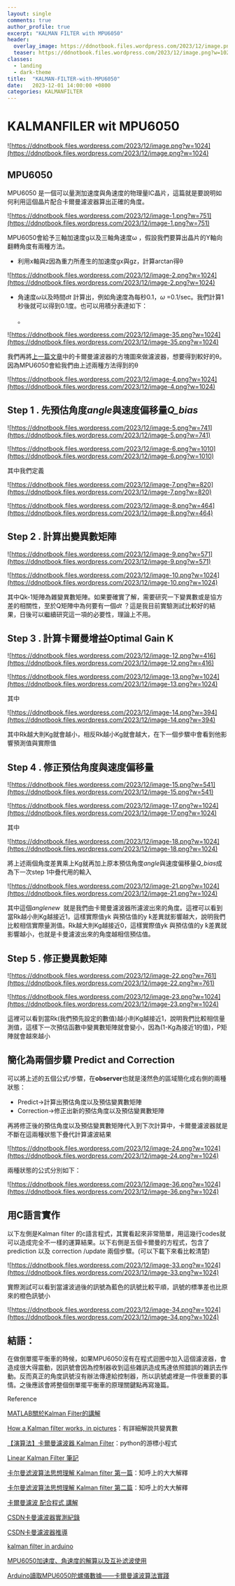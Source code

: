 ```yaml
---
layout: single
comments: true
author_profile: true
excerpt: "KALMAN FILTER with MPU6050"
header:
  overlay_image: https://ddnotbook.files.wordpress.com/2023/12/image.png?w=1024
  teaser: https://ddnotbook.files.wordpress.com/2023/12/image.png?w=1024
classes:
  - landing
  - dark-theme
title:  "KALMAN-FILTER-with-MPU6050"
date:   2023-12-01 14:00:00 +0800
categories: KALMANFILTER
---
```

# KALMANFILER wit MPU6050

![https://ddnotbook.files.wordpress.com/2023/12/image.png?w=1024](https://ddnotbook.files.wordpress.com/2023/12/image.png?w=1024)

## MPU6050

MPU6050 是一個可以量測加速度與角速度的物理量IC晶片，這篇就是要說明如何利用這個晶片配合卡爾曼濾波器算出正確的角度。

![https://ddnotbook.files.wordpress.com/2023/12/image-1.png?w=751](https://ddnotbook.files.wordpress.com/2023/12/image-1.png?w=751)

MPU6050會給予三軸加速度g以及三軸角速度ω ，假設我們要算出晶片的Y軸向翻轉角度有兩種方法。

- 利用x軸與z因為重力所產生的加速度gx與gz，計算arctan得θ

![https://ddnotbook.files.wordpress.com/2023/12/image-2.png?w=1024](https://ddnotbook.files.wordpress.com/2023/12/image-2.png?w=1024)

- 角速度*ω*以及時間*dt* 計算出，例如角速度為每秒0.1，*ω* =0.1/sec。我們計算1秒後就可以得到0.1度。也可以用積分表達如下：
    
    。
    

![https://ddnotbook.files.wordpress.com/2023/12/image-35.png?w=1024](https://ddnotbook.files.wordpress.com/2023/12/image-35.png?w=1024)

我們再將[上一篇文章](https://wordpress.com/post/ddnotbook.wordpress.com/86)中的卡爾曼濾波器的方塊圖來做濾波器，想要得到較好的θ。因為MPU6050會給我們由上述兩種方法得到的θ

![https://ddnotbook.files.wordpress.com/2023/12/image-4.png?w=1024](https://ddnotbook.files.wordpress.com/2023/12/image-4.png?w=1024)

## Step 1 . 先預估角度*angle*與速度偏移量*Q_bias*

![https://ddnotbook.files.wordpress.com/2023/12/image-5.png?w=741](https://ddnotbook.files.wordpress.com/2023/12/image-5.png?w=741)

![https://ddnotbook.files.wordpress.com/2023/12/image-6.png?w=1010](https://ddnotbook.files.wordpress.com/2023/12/image-6.png?w=1010)

其中我們定義

![https://ddnotbook.files.wordpress.com/2023/12/image-7.png?w=820](https://ddnotbook.files.wordpress.com/2023/12/image-7.png?w=820)

![https://ddnotbook.files.wordpress.com/2023/12/image-8.png?w=464](https://ddnotbook.files.wordpress.com/2023/12/image-8.png?w=464)

## Step 2 . 計算出變異數矩陣

![https://ddnotbook.files.wordpress.com/2023/12/image-9.png?w=571](https://ddnotbook.files.wordpress.com/2023/12/image-9.png?w=571)

![https://ddnotbook.files.wordpress.com/2023/12/image-10.png?w=1024](https://ddnotbook.files.wordpress.com/2023/12/image-10.png?w=1024)

其中Qk-1矩陣為雜變異數矩陣。如果要確實了解，需要研究一下變異數或是協方差的相關性，至於Q矩陣中為何要有一個*dt* ？這是我目前實驗測試比較好的結果，日後可以繼續研究這一項的必要性，理論上不用。

## Step 3 . 計算卡爾曼增益Optimal Gain K

![https://ddnotbook.files.wordpress.com/2023/12/image-12.png?w=416](https://ddnotbook.files.wordpress.com/2023/12/image-12.png?w=416)

![https://ddnotbook.files.wordpress.com/2023/12/image-13.png?w=1024](https://ddnotbook.files.wordpress.com/2023/12/image-13.png?w=1024)

其中

![https://ddnotbook.files.wordpress.com/2023/12/image-14.png?w=394](https://ddnotbook.files.wordpress.com/2023/12/image-14.png?w=394)

其中Rk越大則Kg就會越小，相反Rk越小Kg就會越大，在下一個步驟中會看到他影響預測值與實際值

## Step 4 . 修正預估角度與速度偏移量

![https://ddnotbook.files.wordpress.com/2023/12/image-15.png?w=541](https://ddnotbook.files.wordpress.com/2023/12/image-15.png?w=541)

![https://ddnotbook.files.wordpress.com/2023/12/image-17.png?w=1024](https://ddnotbook.files.wordpress.com/2023/12/image-17.png?w=1024)

其中

![https://ddnotbook.files.wordpress.com/2023/12/image-18.png?w=1024](https://ddnotbook.files.wordpress.com/2023/12/image-18.png?w=1024)

將上述兩個角度差異乘上Kg就再加上原本預估角度*angle*與速度偏移量*Q_bias*成為下一次step 1中疊代用的輸入

![https://ddnotbook.files.wordpress.com/2023/12/image-21.png?w=1024](https://ddnotbook.files.wordpress.com/2023/12/image-21.png?w=1024)

其中這個*anglenew*  就是我們由卡爾曼濾波器所濾波出來的角度。這裡可以看到當Rk越小則Kg越接近1，這樣實際值yk 與預估值的y ̌k差異就影響越大，說明我們比較相信實際量測值。Rk越大則Kg越接近0，這樣實際值yk 與預估值的y ̌k差異就影響越小，也就是卡曼濾波出來的角度越相信預估值。

## Step 5 . 修正變異數矩陣

![https://ddnotbook.files.wordpress.com/2023/12/image-22.png?w=761](https://ddnotbook.files.wordpress.com/2023/12/image-22.png?w=761)

![https://ddnotbook.files.wordpress.com/2023/12/image-23.png?w=1024](https://ddnotbook.files.wordpress.com/2023/12/image-23.png?w=1024)

這裡可以看到當Rk(我們預先設定的數值)越小則Kg越接近1，說明我們比較相信量測值，這樣下一次預估函數中變異數矩陣就會變小，因為(1-Kg為接近1的值)，P矩陣就會越來越小

## 簡化為兩個步驟 Predict and Correction

可以將上述的五個公式/步驟，在**observer**也就是淺然色的區域簡化成右側的兩種狀態：

- Predict→計算出預估角度以及預估變異數矩陣
- Correction→修正出新的預估角度以及預估變異數矩陣

再將修正後的預估角度以及預估變異數矩陣代入到下次計算中，卡爾曼濾波器就是不斷在這兩種狀態下疊代計算濾波結果

![https://ddnotbook.files.wordpress.com/2023/12/image-24.png?w=1024](https://ddnotbook.files.wordpress.com/2023/12/image-24.png?w=1024)

兩種狀態的公式分別如下：

![https://ddnotbook.files.wordpress.com/2023/12/image-36.png?w=1024](https://ddnotbook.files.wordpress.com/2023/12/image-36.png?w=1024)

## 用C語言實作

以下左側是Kalman filter 的c語言程式，其實看起來非常簡單，用這幾行codes就可以造成完全不一樣的運算結果。以下右側是五個卡爾曼的方程式，包含了prediction 以及 correction /update 兩個步驟。(可以下載下來看比較清楚)

![https://ddnotbook.files.wordpress.com/2023/12/image-33.png?w=1024](https://ddnotbook.files.wordpress.com/2023/12/image-33.png?w=1024)

實際測試可以看到當濾波過後的訊號為藍色的訊號比較平順，訊號的標準差也比原來的橙色訊號小

![https://ddnotbook.files.wordpress.com/2023/12/image-34.png?w=1024](https://ddnotbook.files.wordpress.com/2023/12/image-34.png?w=1024)

## 結語：

在做倒單擺平衡車的時候，如果MPU6050沒有在程式迴圈中加入這個濾波器，會造成很大得震動，因訊號會因為控制器收到這些雜訊造成馬達依照錯誤的雜訊去作動。反而真正的角度訊號沒有辦法傳達給控制器，所以訊號處裡是一件很重要的事情。之後應該會將整個倒單擺平衡車的原理關鍵點再寫幾篇。

Reference

[MATLAB關於Kalman Filter的講解](https://www.youtube.com/playlist?list=PLn8PRpmsu08pzi6EMiYnR-076Mh-q3tWr)

[How a Kalman filter works, in pictures](https://www.bzarg.com/p/how-a-kalman-filter-works-in-pictures/)：有詳細解說共變異數

[【演算法】卡爾曼濾波器 Kalman Filter](https://jason-chen-1992.weebly.com/home/-kalman-filter)：python的游標小程式

[Linear Kalman Filter 筆記](https://blog.techbridge.cc/2021/04/11/kalman-filter-%E7%AD%86%E8%A8%98/)

[卡尔曼滤波算法思想理解 Kalman filter 第一篇](https://zhuanlan.zhihu.com/p/129370341)：知呼上的大大解釋

[卡尔曼滤波算法思想理解 Kalman filter 第二篇](https://zhuanlan.zhihu.com/p/129694693)：知呼上的大大解釋

[卡爾曼濾波 配合程式 講解](https://github.com/jasonblog/note/blob/master/osvr/qia_er_man_lv_bo_pei_he_cheng_shi_jiang_jie.md)

[CSDN卡曼濾波器實測紀錄](https://blog.csdn.net/m0_51220742/article/details/124385513)

[CSDN卡曼濾波器推導](https://blog.csdn.net/qqliuzhitong/article/details/118337049)

[kalman filter in arduino](https://www.cntofu.com/book/46/osvr/kalman_filter.md#google_vignette)

[MPU6050加速度、角速度的解算以及互补滤波使用](https://blog.csdn.net/qq_49979053/article/details/117395838)

[Arduino讀取MPU6050陀螺儀數據——卡爾曼濾波算法實踐](https://www.twblogs.net/a/5c9c07eebd9eee7523882add)
